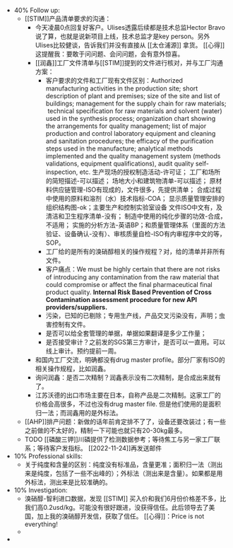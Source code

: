 - 40% Follow up:
	- [[STIM]]产品清单要求的沟通：
		- 今天凌晨0点回复好客户。Ulises透露后续都是技术总监Hector Bravo说了算，也就是说新项目上线，技术总监才是key person。另外Ulises比较健谈，告诉我们并没有直接从 [[太仓浦源]] 拿货。 [[心得]] 这提醒我：要敢于问问题、会问问题，会有意外惊喜。
		- [[润鑫]]工厂文件清单与[[STIM]]提到的文件进行核对，并与工厂沟通方案：
			- 客户要求的文件和工厂现有文件区别：Authorized manufacturing activities in the production site; short description of plant and premises; size of the site and list of buildings; management for the supply chain for raw materials;  technical specification for raw materials and solvent (water) used in the synthesis process; organization chart showing the arrangements for quality management; list of major production and control laboratory equipment and cleaning and sanitation procedures; the efficacy of the purification steps used in the manufacture; analytical methods implemented and the quality management system (methods validations, equipment qualifications), audit quality self-inspection, etc. 生产现场的授权制造活动-许可证； 工厂和场所的简短描述-可以描述； 场地大小和建筑物清单-可以描述； 原材料供应链管理-ISO有现成的，文件很多，先提供清单； 合成过程中使用的原料和溶剂（水）技术指标-COA； 显示质量管理安排的组织结构图-ok；主要生产和控制实验室设备 文件ISO中文有，及清洁和卫生程序清单-没有； 制造中使用的纯化步骤的功效-合成，不适用； 实施的分析方法-英语BP；和质量管理体系（里面的方法验证、设备确认-没有）、审核质量自检-ISO有内审程序中文的等，SOP。
			- 工厂给的是所有的溴硝醇相关的操作规程？对，给的清单并非所有文件。
			- 客户痛点：We must be highly certain that there are not risks of introducing any contamination from the raw material that could compromise or affect the final pharmaceutical final product quality. **Internal Risk Based Prevention of Cross Contamination assessment procedure for new API providers/suppliers.**
			- 污染，已知的已剔除；专用生产线，产品交叉污染没有，声明；虫害控制有文件。
			- 是否可以给全套管理的单据，单据如果翻译是多少工作量；
			- 是否接受审计？之前发的SGS第三方审计，是否可以一直用。可以线上审计。预约提前一周。
		- 和国内工厂交流，明确都没有drug master profile。部分厂家有ISO的相关操作规程，比如润鑫。
		- 询问润鑫：是否二次精制？润鑫表示没有二次精制，是合成出来就有了。
		- 江苏沃德的出口市场主要在日本，自称产品是二次精制。这家工厂的价格会高很多，不过也没有drug master file. 但是他们使用的是面积归一法；而润鑫用的是外标法。
	- [[AHP]]排产问题：新做的话年前肯定排不了了，设备还要改装过；有一些之前做的不太好的，精制一下可能也就只有20-30kg最多。
	- TODO [[磷酸三钾]]川磷提供了检测数据参考；等待焦工与另一家工厂联系；等待客户发指标。 [[2022-11-24]]再发送邮件
- 10% Professional skills:
	- 关于纯度和含量的区别：纯度没有标准品，含量更准；面积归一法（测出来是纯度，包括了一些不出峰的）；外标法（测出来是含量）。如果都是用外标法，测出来是比较准确的。
- 10% Investigation:
	- 溴硝醇-智利进口数据，发现 [[STIM]] 买入价和我们6月份价格差不多，比我们高0.2usd/kg。可能没有很好跟进，没获得信任。此后领导去了美国，加上我的溴硝醇开发信，获取了信任。 [[心得]]：Price is not everything!
	-
-